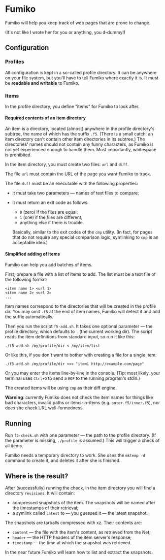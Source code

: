 Fumiko
======

Fumiko will help you keep track of web pages that are prone to change.

(It's not like I wrote her for you or anything, you d-dummy!)


Configuration
-------------

### Profiles

All configuration is kept in a so-called profile directory.
It can be anywhere on your file system, but you'll have to tell Fumiko
where exactly it is. It must be **readable and writable** to Fumiko.

### Items

In the profile directory, you define "items" for Fumiko to look after.

#### Required contents of an item directory

An item is a directory, located (almost) anywhere in the profile
directory's subtree, the name of which has the suffix `.f5`. (There is
a small catch: an item directory can't contain other item directories
in its subtree.) The directories' names should not contain any funny
characters, as Fumiko is not yet experienced enough to handle them.
Most importantly, whitespace is prohibited.

In the item directory, you must create two files: `url` and `diff`.

The file `url` must contain the URL of the page you want Fumiko to
track.

The file `diff` must be an executable with the following properties:

  * it must take two parameters — names of text files to compare;
  * it must return an exit code as follows:
    
    - `0` (zero) if the files are equal;
    - `1` (one) if the files are different;
    - anything else if there is trouble.
    
    Basically, similar to the exit codes of the `cmp` utility.
    (In fact, for pages that do not require any special comparison
    logic, symlinking to `cmp` is an acceptable idea.)

#### Simplified adding of items

Fumiko can help you add batches of items.

First, prepare a file with a list of items to add. The list must be a
text file of the following format:

    <item name 1> <url 1>
    <item name 2> <url 2>
    ...

Item names correspond to the directories that will be created in the
profile dir. You may omit `.f5` at the end of item names, Fumiko will
detect it and add the suffix automatically.

Then you run the script `f5-add.sh`. It takes one optional parameter —
the profile directory, which defaults to `.` (the current working dir).
The script reads the item definitions from standard input, so run it
like this:

    ./f5-add.sh /my/profile/dir < /my/item/list

Or like this, if you don't want to bother with creating a file for a
single item:

    ./f5-add.sh /my/profile/dir <<< "item1 http://example.com/page"

Or you may enter the items line-by-line in the console. (Tip: most
likely, your terminal uses `Ctrl+D` to send a `EOF` to the running
program's stdin.)

The created items will be using `cmp` as their diff engine.

**Warning**: currently Fumiko does not check the item names for things
like bad characters, invalid paths or items-in-items (e.g.
`outer.f5/inner.f5`), nor does she check URL well-formedness.


Running
-------

Run `f5-check.sh` with one parameter — the path to the profile
directory. (If the parameter is missing, `./profile` is assumed.)
This will trigger a check of all items.

Fumiko needs a temporary directory to work. She uses the `mktemp -d`
command to create it, and deletes it after she is finished.

Where is the result?
--------------------

After (successfully) running the check, in the item directory you will
find a directory `revisions`. It will contain:

  * compressed snapshots of the item. The snapshots will be named after
    the timestamps of their retrieval;
  * a symlink called `latest` to — you guessed it — the latest snapshot.

The snapshots are tarballs compressed with xz. Their contents are:

  * `content` — the file with the item's content, as retrieved from the
    Net;
  * `header` — the HTTP headers of the item server's response;
  * `timestamp` — the time at which the snapshot was retrieved.

In the near future Fumiko will learn how to list and extract the
snapshots.

